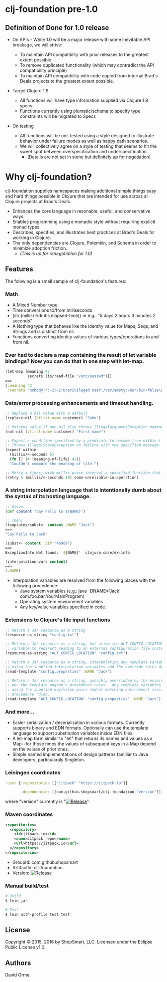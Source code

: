 # clj-foundation pre-1.0

## Definition of Done for 1.0 release

* On APIs - While 1.0 will be a major release with some inevitable API breakage, we will strive:
    * To maintain API compatiblity with prior releases to the greatest extent possible
    * To remove duplicated functionality (which may contradict the API compatibility principle)
    * To maintain API compatibility with code copied from internal Brad's Deals projects to the greatest extent possible.

* Target Clojure 1.9
    * All functions will have type information supplied via Clojure 1.9 specs.
    * Functions currently using plumatic/schema to specify type constraints will be migrated to Specs

* On testing
    * All functions will be unit tested using a style designed to illustrate behavior under failure modes as well as happy path scenarios.
    * We will collectively agree on a style of testing that seems to hit the sweet spot between overspecification and underspecification.
        * (Details are not set in stone but definitely up for negotiation)


# Why clj-foundation?

clj-foundation supplies namespaces making additional simple things easy and hard things possible in Clojure that are intended for use across all Clojure projects at Brad's Deals.

* Enhances the core language in resonable, useful, and conservative ways.
* Enables programming using a monadic style without requiring explicit monad types.
* Describes, specifies, and illustrates best practices at Brad's Deals for working in Clojure.
* The only dependencies are Clojure, Potemkin, and Schema in order to minimize adoption friction.
    * *(This is up for renegotiation for 1.0)*

## Features

The folowing is a small sample of clj-foundation's features:

### Math

* A Mixed Number type
* Time conversions to/from milliseconds
* (str (millis/->dmhs elapsed-time)) => e.g.: "5 days 2 hours 3 minutes 2 seconds"
* A Nothing type that behaves like the identity value for Maps, Seqs, and Strings and is distinct from nil.
* Functions converting identity values of various types/operations to and from nil.


### Ever had to declare a map containing the result of let variable bindings?  Now you can do that in one step with let-map.

```clojure
(let-map [meaning 42
          secrets (io/read-file "/etc/passwd")])
==>
{:meaning 42
 :secrets "nobody:*:-2:-2:Unprivileged User:/var/empty:/usr/bin/false\nroot:*:0:0:System Administrator:/var/root:/bin/sh\n...."}
```

### Data/error processing enhancements and timeout handling.

```clojure
;; Replace a nil value with a default
(replace-nil (:first-name customer) "John")

;; Returns value if non-nil else throws IllegalArgumentException naming the nil value
(not-nil (:first-name customer) "First name")

;; Expect a condition specified by a predicate to become true within timeout-millis.
;; Throws IllegalStateException on failure with the specified message.
(expect-within
  (millis/<-seconds 5)
  (fn [] (= (meaning-of-life) 42))
  "Couldn't compute the meaning of life.")

;; Retry x times, with millis puase interval a specified function that is failure-prone
(retry 5 (millis/<-seconds 10) some-unreliable-io-operation)
```

### A string interpolation language that is intentionally dumb about the syntax of its hosting language.

```clojure
;; Given:
(def content "Say hello to ${NAME}")

;; Then:
(templates/subst<- content :NAME "Jack")
==>
"Say hello to Jack"

(subst<- content :ZIP "46989")
==>
ExceptionInfo Not found: '${NAME}'  clojure.core/ex-info

(interpolation-vars content)
==>
(:NAME)
```

* Interpolation variables are resolved from the following places with the following precedence:
    * Java system variables (e.g.: java -DNAME='Jack' com.foo.bar.YourMainProgram)
    * Operating system environment variables
    * Any key/value variables specified in code.

### Extensions to Clojure's file input functions

```clojure
;; Return a Jar resource as a string
(resource-as-string "config.txt")

;; Return a Jar resource as a string, but allow the ALT_CONFIG_LOCATION Java system or O/S environment
;; variable to redirect reading to an external configuration file instead.
(resource-as-string "ALT_CONFIG_LOCATION" "config.txt")

;; Return a Jar resource as a string, interpolating any template variables inside the Jar resource
;; using the supplied interpolation variables and the override rules defined by the template language.
(read-template "config.properties" :NAME "Jack")

;; Return a Jar resource as a string, possibly overridden by the environment variable ALT_CONFIG_LOCATION
;; per the template engine's precedence rules.  Any template variables in the file will also be substuted
;; using the supplied key/value pairs and/or matching environment variables per the template engine's
;; precedence rules.
(read-template "ALT_CONFIG_LOCATION" "config.properties" :NAME "Jack")
```

### And more...

* Easier serialization / deserialization in various formats.  Currently supports binary and EDN formats.  Optionally can use the template language to support substitution variables inside EDN files.
* A let-map form similar to "let" that returns its names and values as a Map--for those times the values of subsequent keys in a Map depend on the values of prior ones.
* Simple named implementations of design patterns familiar to Java developers, particularaly Singleton.


### Leiningen coordinates

```clojure
:user {:repositories [["jitpack" "https://jitpack.io"]]

       :dependencies [[com.github.shopsmart/clj-foundation "version"]]}
```

where "version" currently is "[![Release](http://jitpack.io/v/com.github.shopsmart/clj-foundation.svg)](https://jitpack.io/#shopsmart/clj-foundation)".

### Maven coordinates

```xml
<repositories>
  <repository>
    <id>jitpack.io</id>
	<name>Jitpack repo</name>
	<url>https://jitpack.io</url>
  </repository>
</repositories>
```

* GroupId: com.github.shopsmart
* ArtifactId: clj-foundation
* Version: [![Release](http://jitpack.io/v/com.github.shopsmart/clj-foundation.svg)](https://jitpack.io/#shopsmart/clj-foundation)

### Manual build/test

```bash
# Build
$ lein jar

# Test
$ lein with-profile test test
```

## License

Copyright © 2015, 2016 by ShopSmart, LLC.  Licensed under the Eclipse Public License v1.0.


## Authors

David Orme
